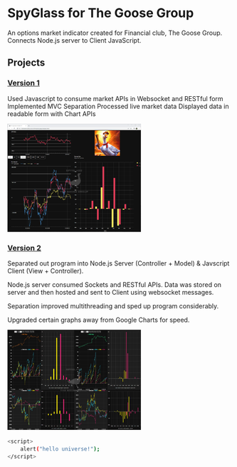 # SpyGlass for The Goose Group

An options market indicator created for Financial club, The Goose Group. Connects Node.js server to Client JavaScript.

## Projects

### [Version 1](https://github.com/MrSchaffner/Code-Summary/tree/master/SpyGlass_CodeSummary/SpyGlass_v1)

Used Javascript to consume market APIs in Websocket and RESTful form
Implemented MVC Separation
Processed live market data
Displayed data in readable form with Chart APIs

<img
  src="https://github.com/MrSchaffner/Code-Summary/blob/master/Images_Display/spyglass_v1.png"
  alt="Spyglass Version 1 Image"
  style="display: inline-block; margin: 0 auto; max-width: 300px">

### [Version 2](https://github.com/MrSchaffner/Code-Summary/tree/master/SpyGlass_CodeSummary/SpyGlass_v2)

Separated out program into 
Node.js Server (Controller + Model) 
& 
Javscript Client (View + Controller).

Node.js server consumed Sockets and RESTful APIs. Data was stored on server and then hosted and sent to Client using websocket messages. 

Separation improved multithreading and sped up program considerably. 

Upgraded certain graphs away from Google Charts for speed.

<img
  src="https://github.com/MrSchaffner/Code-Summary/blob/master/Images_Display/spyglass_v2.jpg"
  alt="Spyglass Version 1 Image"
  style="display: inline-block; margin: 0 auto; max-width: 300px">

```bash
<script>
    alert("hello universe!");
</script>
```
